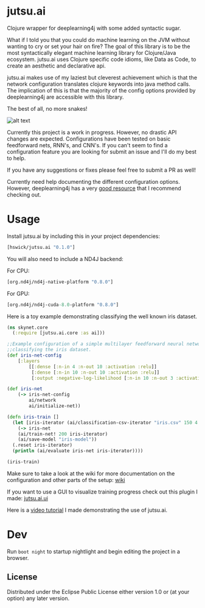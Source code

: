 # jutsu.ai

Clojure wrapper for deeplearning4j with some added syntactic sugar.

What if I told you that you could do machine learning on the JVM without wanting to cry or
set your hair on fire? The goal of this library is to be the most syntactically elegant machine learning library for Clojure/Java ecosystem. jutsu.ai uses Clojure specific code idioms, like Data as Code, to create an aesthetic and declarative api.

jutsu.ai makes use of my laziest but cleverest achievement which is that the network configuration translates clojure keywords into java method calls. The implication of this is that the majority of the config options provided by deeplearning4j are accessible with this library.

The best of all, no more snakes!


![alt text](http://wp.patheos.com.s3.amazonaws.com/blogs/wildhunt/files/2011/03/saintpatrick.jpg)

Currently this project is a work in progress. However, no drastic API changes are expected. Configurations have been tested on basic feedforward nets, RNN's, and CNN's. If you can't seem to find a configuration feature you are looking for submit an issue and I'll do my best to help.

If you have any suggestions or fixes please feel free to submit a PR as well!

Currently need help documenting the different configuration options. However, deeplearning4j has a very [good resource](https://deeplearning4j.org/glossary) that I recommend checking out.

# Usage

Install jutsu.ai by including this in your project dependencies:

```clojure
[hswick/jutsu.ai "0.1.0"]
```

You will also need to include a ND4J backend:

For CPU:

```clojure
[org.nd4j/nd4j-native-platform "0.8.0"]
```

For GPU:

```clojure
[org.nd4j/nd4j-cuda-8.0-platform "0.8.0"]
```

Here is a toy example demonstrating classifying the well known iris dataset.

```clojure
(ns skynet.core
  (:require [jutsu.ai.core :as ai]))

;;Example configuration of a simple multilayer feedforward neural network architecture
;;classifying the iris dataset.
(def iris-net-config
	[:layers 
		[[:dense [:n-in 4 :n-out 10 :activation :relu]]
	 	 [:dense [:n-in 10 :n-out 10 :activation :relu]]
	 	 [:output :negative-log-likelihood [:n-in 10 :n-out 3 :activation :softmax]]]])

(def iris-net
	(-> iris-net-config
		ai/network
		ai/initialize-net))

(defn iris-train []
  (let [iris-iterator (ai/classification-csv-iterator "iris.csv" 150 4 3)]
    (-> iris-net
	(ai/train-net! 200 iris-iterator)
	(ai/save-model "iris-model"))
  (.reset iris-iterator)
  (println (ai/evaluate iris-net iris-iterator))))

(iris-train)
```

Make sure to take a look at the wiki for more documentation on the configuration and other parts of the setup: [wiki](https://github.com/hswick/jutsu.ai/wiki)

If you want to use a GUI to visualize training progress check out this plugin I made: [jutsu.ai.ui](https://github.com/hswick/jutsu.ai.ui)

Here is a [video tutorial](https://www.youtube.com/watch?v=yR_uy8fS52s) I made demonstrating the use of jutsu.ai.
# Dev

Run `boot night` to startup nightlight and begin editing the project in a browser.

## License

Distributed under the Eclipse Public License either version 1.0 or (at
your option) any later version.
